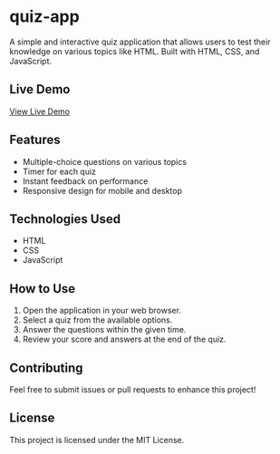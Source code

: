 # quiz-app

A simple and interactive quiz application that allows users to test their knowledge on various topics like HTML. Built with HTML, CSS, and JavaScript.

## Live Demo

[View Live Demo](https://shahenda-elshayal.github.io/quiz-app/)

## Features

- Multiple-choice questions on various topics
- Timer for each quiz
- Instant feedback on performance
- Responsive design for mobile and desktop

## Technologies Used

- HTML
- CSS
- JavaScript

## How to Use

1. Open the application in your web browser.
2. Select a quiz from the available options.
3. Answer the questions within the given time.
4. Review your score and answers at the end of the quiz.

## Contributing

Feel free to submit issues or pull requests to enhance this project!

## License

This project is licensed under the MIT License.

